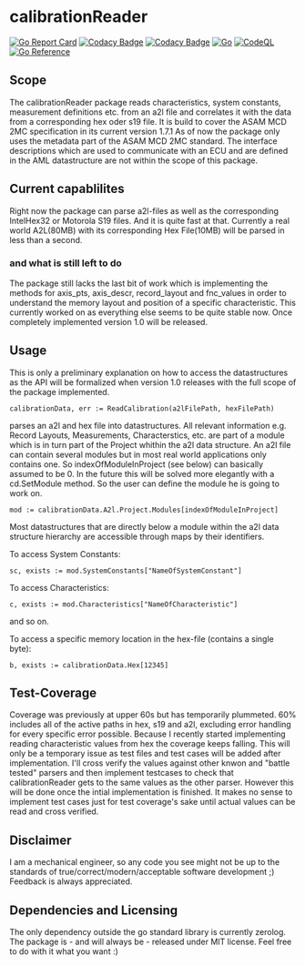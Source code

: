 # calibrationReader
[![Go Report Card](https://goreportcard.com/badge/github.com/asap2Go/calibrationReader)](https://goreportcard.com/report/github.com/asap2Go/calibrationReader)  [![Codacy Badge](https://app.codacy.com/project/badge/Grade/e19560faf3484ccb88922ad3548b19ad)](https://www.codacy.com/gh/asap2Go/calibrationReader/dashboard?utm_source=github.com&amp;utm_medium=referral&amp;utm_content=asap2Go/calibrationReader&amp;utm_campaign=Badge_Grade) [![Codacy Badge](https://app.codacy.com/project/badge/Coverage/e19560faf3484ccb88922ad3548b19ad)](https://www.codacy.com/gh/asap2Go/calibrationReader/dashboard?utm_source=github.com&utm_medium=referral&utm_content=asap2Go/calibrationReader&utm_campaign=Badge_Coverage) [![Go](https://github.com/asap2Go/calibrationReader/actions/workflows/go-build-test-and-license.yml/badge.svg)](https://github.com/asap2Go/calibrationReader/actions/workflows/go-build-test-and-license.yml) [![CodeQL](https://github.com/asap2Go/calibrationReader/actions/workflows/codeql-analysis.yml/badge.svg)](https://github.com/asap2Go/calibrationReader/actions/workflows/codeql-analysis.yml) [![Go Reference](https://pkg.go.dev/badge/github.com/asap2Go/calibrationReader.svg)](https://pkg.go.dev/github.com/asap2Go/calibrationReader)
## Scope
 The calibrationReader package reads characteristics, system constants, measurement definitions etc. 
 from an a2l file and correlates it with the data from a corresponding hex oder s19 file. 
 It is build to cover the ASAM MCD 2MC specification in its current version 1.7.1
 As of now the package only uses the metadata part of the ASAM MCD 2MC standard. 
 The interface descriptions which are used to communicate with an ECU 
 and are defined in the AML datastructure are not within the scope of this package.

## Current capablilites
 Right now the package can parse a2l-files as well as the corresponding IntelHex32 or Motorola S19 files. 
 And it is quite fast at that. Currently a real world A2L(80MB) with its corresponding Hex File(10MB) will be parsed in less than a second.
### and what is still left to do
 The package still lacks the last bit of work which is implementing the methods for axis_pts, axis_descr, record_layout and fnc_values 
 in order to understand the memory layout and position of a specific characteristic.
 This currently worked on as everything else seems to be quite stable now.
 Once completely implemented version 1.0 will be released.
 
##  Usage
 This is only a preliminary explanation on how to access the datastructures 
 as the API will be formalized when version 1.0 releases with the full scope of the package implemented.

 `calibrationData, err := ReadCalibration(a2lFilePath, hexFilePath)`

 parses an a2l and hex file into datastructures.
 All relevant information e.g. Record Layouts, Measurements, Characterstics, etc. 
 are part of a module which is in turn part of the Project whithin the a2l data structure.
 An a2l file can contain several modules but in most real world applications only contains one. 
 So indexOfModuleInProject (see below) can basically assumed to be 0.
 In the future this will be solved more elegantly with a cd.SetModule method. 
 So the user can define the module he is going to work on.

 `mod := calibrationData.A2l.Project.Modules[indexOfModuleInProject]`

 Most datastructures that are directly below a module 
 within the a2l data structure hierarchy are accessible through maps by their identifiers.

 To access System Constants:

 `sc, exists := mod.SystemConstants["NameOfSystemConstant"]`

 To access Characteristics:

 `c, exists := mod.Characteristics["NameOfCharacteristic"]`

 and so on. 

 To access a specific memory location in the hex-file (contains a single byte):

 `b, exists := calibrationData.Hex[12345]`
 
##  Test-Coverage
Coverage was previously at upper 60s but has temporarily plummeted.
60% includes all of the active paths in hex, s19 and a2l, 
excluding error handling for every specific error possible.
Because I recently started implementing reading characteristic values from hex the coverage keeps falling.
This will only be a temporary issue as test files and test cases will be added after implementation.
I'll cross verify the values against other knwon and "battle tested" parsers and 
then implement testcases to check that calibrationReader gets to the same values as the other parser.
However this will be done once the intial implementation is finished.
It makes no sense to implement test cases just for test coverage's sake 
until actual values can be read and cross verified.

 
##  Disclaimer
 I am a mechanical engineer, so any code you see might not be up to the standards of true/correct/modern/acceptable software development ;)
 Feedback is always appreciated.

## Dependencies and Licensing
 The only dependency outside the go standard library is currently zerolog.
 The package is - and will always be - released under MIT license.
 Feel free to do with it what you want :)
